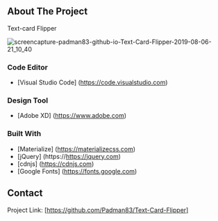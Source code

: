 ## About The Project
Text-card Flipper

![screencapture-padman83-github-io-Text-Card-Flipper-2019-08-06-21_10_40](https://user-images.githubusercontent.com/45048950/65517378-33ed2e80-df15-11e9-9f51-3aeac36ffc9c.png)

### Code Editor
* [Visual Studio Code] (https://code.visualstudio.com)

### Design Tool
* [Adobe XD] (https://www.adobe.com)

### Built With
* [Materialize] (https://materializecss.com)
* [jQuery] (https://https://jquery.com)
* [cdnjs] (https://cdnjs.com)
* [Google Fonts] (https://fonts.google.com)

## Contact
Project Link: [https://github.com/Padman83/Text-Card-Flipper]
